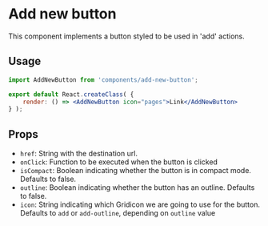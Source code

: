Add new button
===========

This component implements a button styled to be used in 'add' actions.

## Usage

```jsx
import AddNewButton from 'components/add-new-button';

export default React.createClass( {
	render: () => <AddNewButton icon="pages">Link</AddNewButton>
} );

```

## Props

- `href`: String with the destination url.
- `onClick`: Function to be executed when the button is clicked
- `isCompact`: Boolean indicating whether the button is in compact mode. Defaults to false.
- `outline`: Boolean indicating whether the button has an outline. Defaults to false.
- `icon`: String indicating which Gridicon we are going to use for the button. Defaults to `add` or `add-outline`, depending on `outline` value